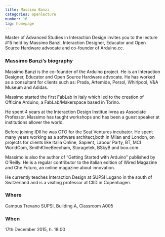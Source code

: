 ```yaml
---
title: Massimo Banzi
categories: openlecture
number: 16
tag: homepage
---
```


Master of Advanced Studies in Interaction Design invites you to the lecture #15 held by Massimo Banzi, Interaction Designer, Educator and Open Source Hardware advocate and co-founder of Arduino.cc.

### Massimo Banzi’s biography
Massimo Banzi is the co-founder of the Arduino project. He is an Interaction Designer, Educator and Open Source Hardware advocate. He has worked as a consultant for clients such as: Prada, Artemide, Persol, Whirlpool, V&A Museum and Adidas.

Massimo started the first FabLab in Italy which led to the creation of Officine Arduino, a FabLab/Makerspace based in Torino.

He spent 4 years at the Interaction Design Institue Ivrea as Associate Professor. Massimo has taught workshops and has been a guest speaker at institutions allover the world.

Before joining IDII he was CTO for the Seat Ventures incubator. He spent many years working as a software architect,both in Milan and London, on projects for clients like Italia Online, Sapient, Labour Party, BT, MCI WorldCom, SmithKlineBeecham, Storagetek, BSkyB and boo.com.

Massimo is also the author of “Getting Started with Arduino” published by O’Reilly. He is a regular contributor to the italian edition of Wired Magazine and Che Futuro, an online magazine about innovation.

He currently teaches Interaction Design at SUPSI Lugano in the south of Switzerland and is a visiting professor at CIID in Copenhagen.

### Where
Campus Trevano SUPSI, Building A, Classroom A005

### When
17th December 2015, h. 18:00